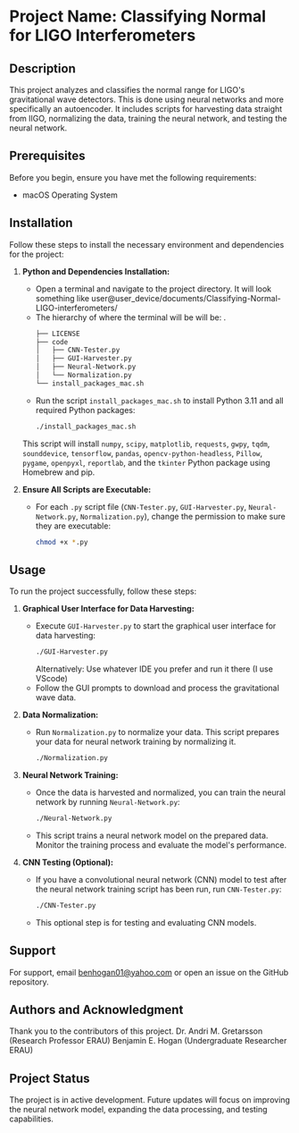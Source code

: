 # Project Name: Classifying Normal for LIGO Interferometers

## Description
This project analyzes and classifies the normal range for LIGO's gravitational wave detectors. 
This is done using neural networks and more specifically an autoencoder. 
It includes scripts for harvesting data straight from lIGO, normalizing the data, training the neural network, and testing the neural network. 

## Prerequisites
Before you begin, ensure you have met the following requirements:
- macOS Operating System

## Installation
Follow these steps to install the necessary environment and dependencies for the project:

1. **Python and Dependencies Installation:**
   - Open a terminal and navigate to the project directory. It will look something like user@user_device/documents/Classifying-Normal-LIGO-interferometers/
   - The hierarchy of where the terminal will be will be: .
     ```bash
     ├── LICENSE
     ├── code
     │   ├── CNN-Tester.py
     │   ├── GUI-Harvester.py
     │   ├── Neural-Network.py
     │   └── Normalization.py
     └── install_packages_mac.sh
   - Run the script `install_packages_mac.sh` to install Python 3.11 and all required Python packages:
     ```bash
     ./install_packages_mac.sh
     ```
   This script will install `numpy`, `scipy`, `matplotlib`, `requests`, `gwpy`, `tqdm`, `sounddevice`, `tensorflow`, `pandas`, `opencv-python-headless`, `Pillow`, `pygame`, `openpyxl`, `reportlab`, and the `tkinter` Python package using Homebrew and pip.

2. **Ensure All Scripts are Executable:**
   - For each `.py` script file (`CNN-Tester.py`, `GUI-Harvester.py`, `Neural-Network.py`, `Normalization.py`), change the permission to make sure they are executable:
     ```bash
     chmod +x *.py
     ```

## Usage
To run the project successfully, follow these steps:

1. **Graphical User Interface for Data Harvesting:**
   - Execute `GUI-Harvester.py` to start the graphical user interface for data harvesting:
     ```bash
     ./GUI-Harvester.py
     ```
     Alternatively: Use whatever IDE you prefer and run it there (I use VScode)
   - Follow the GUI prompts to download and process the gravitational wave data.

2. **Data Normalization:**
   - Run `Normalization.py` to normalize your data. This script prepares your data for neural network training by normalizing it.
     ```bash
     ./Normalization.py
     ```

3. **Neural Network Training:**
   - Once the data is harvested and normalized, you can train the neural network by running `Neural-Network.py`:
     ```bash
     ./Neural-Network.py
     ```
   - This script trains a neural network model on the prepared data. Monitor the training process and evaluate the model's performance.

4. **CNN Testing (Optional):**
   - If you have a convolutional neural network (CNN) model to test after the neural network training script has been run, run `CNN-Tester.py`:
     ```bash
     ./CNN-Tester.py
     ```
   - This optional step is for testing and evaluating CNN models.

## Support
For support, email benhogan01@yahoo.com or open an issue on the GitHub repository.

## Authors and Acknowledgment
Thank you to the contributors of this project.
Dr. Andri M. Gretarsson (Research Professor ERAU) 
Benjamin E. Hogan (Undergraduate Researcher ERAU)

## Project Status
The project is in active development. Future updates will focus on improving the neural network model, expanding the data processing, and testing capabilities.
